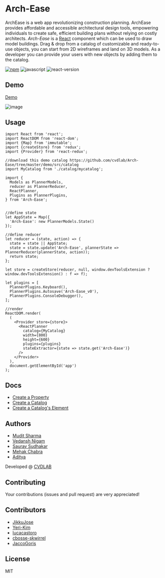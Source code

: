 # Arch-Ease
ArchEase is a web app revolutionizing construction planning. ArchEase provides affordable and accessible architectural design tools, empowering individuals to create safe, efficient building plans without relying on costly architects.
*Arch-Ease* is a [React][react] component which can be used to draw model buildings. Drag & drop from a catalog of customizable and ready-to-use objects, you can start from 2D wireframes and land on 3D models. As a developer you can provide your users with new objects by adding them to the catalog.

[![npm][npm_label]][npm_link]
![javascript][js]
![react-version][react_version]

## Demo

[Demo][demo]

![image](https://github.com/Arch-Ease/web/assets/72194471/2c1491b0-3e3a-493f-bed4-2f542b46800e)


## Usage

``` es6
import React from 'react';
import ReactDOM from 'react-dom';
import {Map} from 'immutable';
import {createStore} from 'redux';
import {Provider} from 'react-redux';

//download this demo catalog https://github.com/cvdlab/Arch-Ease/tree/master/demo/src/catalog
import MyCatalog from './catalog/mycatalog';

import {
  Models as PlannerModels,
  reducer as PlannerReducer,
  ReactPlanner,
  Plugins as PlannerPlugins,
} from 'Arch-Ease';


//define state
let AppState = Map({
  'Arch-Ease': new PlannerModels.State()
});

//define reducer
let reducer = (state, action) => {
  state = state || AppState;
  state = state.update('Arch-Ease', plannerState => PlannerReducer(plannerState, action));
  return state;
};

let store = createStore(reducer, null, window.devToolsExtension ? window.devToolsExtension() : f => f);

let plugins = [
  PlannerPlugins.Keyboard(),
  PlannerPlugins.Autosave('Arch-Ease_v0'),
  PlannerPlugins.ConsoleDebugger(),
];

//render
ReactDOM.render(
  (
    <Provider store={store}>
      <ReactPlanner
        catalog={MyCatalog}
        width={800}
        height={600}
        plugins={plugins}
        stateExtractor={state => state.get('Arch-Ease')}
      />
    </Provider>
  ),
  document.getElementById('app')
);

```

## Docs

- [Create a Property](docs/HOW_TO_CREATE_A_PROPERTY.md)
- [Create a Catalog](docs/HOW_TO_CREATE_A_CATALOG.md)
- [Create a Catalog's Element](docs/HOW_TO_CREATE_AN_ELEMENT.md)

## Authors

- [Mudit Sharma](https://github.com/chrvadala)
- [Vedansh Nigam](https://github.com/vednig)
- [Saurav Sudhakar](https://github.com/GeekNinja24)
- [Mehak Chabra](https://github.com/mehakchabra)
- [Aditya](https://github.com/alessiocarrafa)

Developed @ [CVDLAB][cvdlab]

## Contributing

Your contributions (issues and pull request) are very appreciated!

## Contributors

 - [JikkuJose](https://github.com/JikkuJose)
 - [Yeri-Kim](https://github.com/Yeri-Kim)
 - [lucacastoro](https://github.com/lucacastoro)
 - [cbosse-skwirrel](https://github.com/cbosse-skwirrel)
 - [JaccoGoris](https://github.com/JaccoGoris)

## License

MIT

[react]: https://facebook.github.io/react/
[npm_label]: https://img.shields.io/npm/v/Arch-Ease.svg?maxAge=2592000?style=plastic
[npm_link]: https://www.npmjs.com/package/Arch-Ease
[js]: https://img.shields.io/badge/javascript-ES6-fbde34.svg
[react_version]: https://img.shields.io/badge/react%20version-16.0.0%20or%20later-61dafb.svg
[preview_image]: https://raw.githubusercontent.com/cvdlab/Arch-Ease/master/preview.png
[demo]: https://cvdlab.github.io/Arch-Ease
[cvdlab]: http://cvdlab.org/
"# web" 
